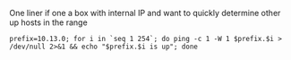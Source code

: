 One liner if one a box with internal IP and want to quickly determine other up hosts in the range



    prefix=10.13.0; for i in `seq 1 254`; do ping -c 1 -W 1 $prefix.$i > /dev/null 2>&1 && echo "$prefix.$i is up"; done



